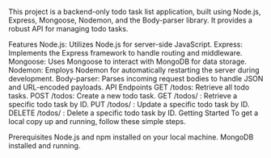 This project is a backend-only todo task list application, built using Node.js, Express, Mongoose, Nodemon, and the Body-parser library. It provides a robust API for managing todo tasks.

Features
Node.js: Utilizes Node.js for server-side JavaScript.
Express: Implements the Express framework to handle routing and middleware.
Mongoose: Uses Mongoose to interact with MongoDB for data storage.
Nodemon: Employs Nodemon for automatically restarting the server during development.
Body-parser: Parses incoming request bodies to handle JSON and URL-encoded payloads.
API Endpoints
GET /todos: Retrieve all todo tasks.
POST /todos: Create a new todo task.
GET /todos/
: Retrieve a specific todo task by ID.
PUT /todos/
: Update a specific todo task by ID.
DELETE /todos/
: Delete a specific todo task by ID.
Getting Started
To get a local copy up and running, follow these simple steps.

Prerequisites
Node.js and npm installed on your local machine.
MongoDB installed and running.

